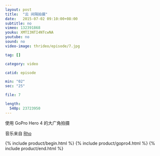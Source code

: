 ```yaml
---
layout: post
title:  "云 间隔拍摄"
date:   2015-07-02 09:10:00+08:00
subtitle: no
vimeo: 132391868
youku: XMTI3NTI4NTcwNA
youtube: no
sound: no
video-image: thrideo/episode/7.jpg

tag: []

category: video

catid: episode

min: "02"
sec: "25"

file: 7

length:
  540p: 23723950
---
```


使用 GoPro Hero 4 的大广角拍摄

音乐来自 [Rho](http://freemusicarchive.org/music/Rho/Brace_For_Gravity/01-NS062-Your_Sunrise)

{% include product/begin.html %}
{% include product/gopro4.html %}
{% include product/end.html %}
